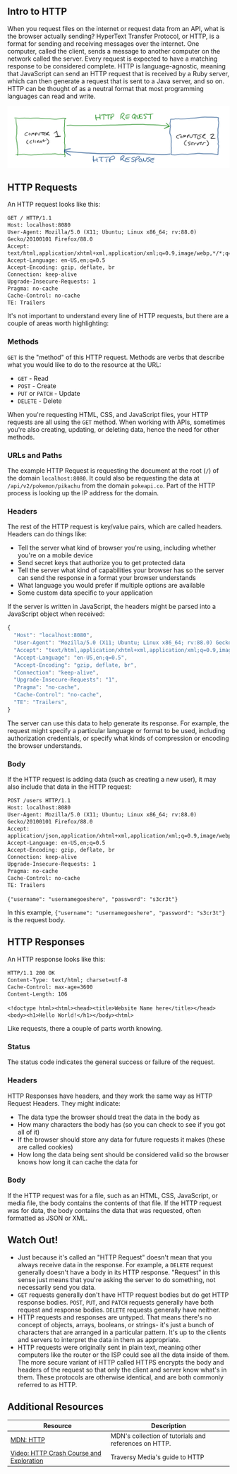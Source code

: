 ## Intro to HTTP

When you request files on the internet or request data from an API, what is the browser actually sending? HyperText Transfer Protocol, or HTTP, is a format for sending and receiving messages over the internet. One computer, called the client, sends a message to another computer on the network called the server. Every request is expected to have a matching response to be considered complete. HTTP is language-agnostic, meaning that JavaScript can send an HTTP request that is received by a Ruby server, which can then generate a request that is sent to a Java server, and so on. HTTP can be thought of as a neutral format that most programming languages can read and write.

![Diagram of HTTP request](assets/http-request.png)

## HTTP Requests

An HTTP request looks like this:

```
GET / HTTP/1.1
Host: localhost:8080
User-Agent: Mozilla/5.0 (X11; Ubuntu; Linux x86_64; rv:88.0) Gecko/20100101 Firefox/88.0
Accept: text/html,application/xhtml+xml,application/xml;q=0.9,image/webp,*/*;q=0.8
Accept-Language: en-US,en;q=0.5
Accept-Encoding: gzip, deflate, br
Connection: keep-alive
Upgrade-Insecure-Requests: 1
Pragma: no-cache
Cache-Control: no-cache
TE: Trailers
```

It's not important to understand every line of HTTP requests, but there are a couple of areas worth highlighting:

### Methods

`GET` is the "method" of this HTTP request. Methods are verbs that describe what you would like to do to the resource at the URL:

* `GET` - Read
* `POST` - Create
* `PUT` or `PATCH` - Update
* `DELETE` - Delete

When you're requesting HTML, CSS, and JavaScript files, your HTTP requests are all using the `GET` method. When working with APIs, sometimes you're also creating, updating, or deleting data, hence the need for other methods.

### URLs and Paths

The example HTTP Request is requesting the document at the root (`/`) of the domain `localhost:8080`. It could also be requesting the data at `/api/v2/pokemon/pikachu` from the domain `pokeapi.co`. Part of the HTTP process is looking up the IP address for the domain.

### Headers

The rest of the HTTP request is key/value pairs, which are called headers. Headers can do things like:

* Tell the server what kind of browser you're using, including whether you're on a mobile device
* Send secret keys that authorize you to get protected data
* Tell the server what kind of capabilities your browser has so the server can send the response in a format your browser understands
* What language you would prefer if multiple options are available
* Some custom data specific to your application

If the server is written in JavaScript, the headers might be parsed into a JavaScript object when received:

```js
{
  "Host": "localhost:8080",
  "User-Agent": "Mozilla/5.0 (X11; Ubuntu; Linux x86_64; rv:88.0) Gecko/20100101 Firefox/88.0",
  "Accept": "text/html,application/xhtml+xml,application/xml;q=0.9,image/webp,*/*;q=0.8",
  "Accept-Language": "en-US,en;q=0.5",
  "Accept-Encoding": "gzip, deflate, br",
  "Connection": "keep-alive",
  "Upgrade-Insecure-Requests": "1",
  "Pragma": "no-cache",
  "Cache-Control": "no-cache",
  "TE": "Trailers",
}
```

The server can use this data to help generate its response. For example, the request might specify a particular language or format to be used, including authorization credentials, or specify what kinds of compression or encoding the browser understands.

### Body

If the HTTP request is adding data (such as creating a new user), it may also include that data in the HTTP request:

```
POST /users HTTP/1.1
Host: localhost:8080
User-Agent: Mozilla/5.0 (X11; Ubuntu; Linux x86_64; rv:88.0) Gecko/20100101 Firefox/88.0
Accept: application/json,application/xhtml+xml,application/xml;q=0.9,image/webp,*/*;q=0.8
Accept-Language: en-US,en;q=0.5
Accept-Encoding: gzip, deflate, br
Connection: keep-alive
Upgrade-Insecure-Requests: 1
Pragma: no-cache
Cache-Control: no-cache
TE: Trailers

{"username": "usernamegoeshere", "password": "s3cr3t"}
```

In this example, `{"username": "usernamegoeshere", "password": "s3cr3t"}` is the request body.

## HTTP Responses

An HTTP response looks like this:

```
HTTP/1.1 200 OK
Content-Type: text/html; charset=utf-8
Cache-Control: max-age=3600
Content-Length: 106

<!doctype html><html><head><title>Website Name here</title></head><body><h1>Hello World!</h1></body><html>
```

Like requests, there a couple of parts worth knowing.

### Status

The status code indicates the general success or failure of the request.

### Headers

HTTP Responses have headers, and they work the same way as HTTP Request Headers. They might indicate:

* The data type the browser should treat the data in the body as
* How many characters the body has (so you can check to see if you got all of it)
* If the browser should store any data for future requests it makes (these are called cookies)
* How long the data being sent should be considered valid so the browser knows how long it can cache the data for

### Body

If the HTTP request was for a file, such as an HTML, CSS, JavaScript, or media file, the body contains the contents of that file. If the HTTP request was for data, the body contains the data that was requested, often formatted as JSON or XML.

## Watch Out!

* Just because it's called an "HTTP Request" doesn't mean that you always receive data in the response. For example, a `DELETE` request generally doesn't have a body in its HTTP response. "Request" in this sense just means that you're asking the server to do something, not necessarily send you data.
* `GET` requests generally don't have HTTP request bodies but do get HTTP response bodies. `POST`, `PUT`, and `PATCH` requests generally have both request and response bodies. `DELETE` requests generally have neither.
* HTTP requests and responses are untyped. That means there's no concept of objects, arrays, booleans, or strings- it's just a bunch of characters that are arranged in a particular pattern. It's up to the clients and servers to interpret the data in them as appropriate.
* HTTP requests were originally sent in plain text, meaning other computers like the router or the ISP could see all the data inside of them. The more secure variant of HTTP called HTTPS encrypts the body and headers of the request so that only the client and server know what's in them. These protocols are otherwise identical, and are both commonly referred to as HTTP.

## Additional Resources

| Resource | Description |
| --- | --- |
| [MDN: HTTP](https://developer.mozilla.org/en-US/docs/Web/HTTP) | MDN's collection of tutorials and references on HTTP. |
| [Video: HTTP Crash Course and Exploration](https://www.youtube.com/watch?v=iYM2zFP3Zn0) | Traversy Media's guide to HTTP |
